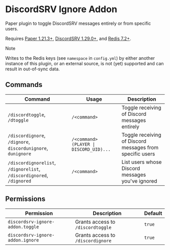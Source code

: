# DiscordSRV Ignore Addon
Paper plugin to toggle DiscordSRV messages entirely or from specific users.

Requires [Paper 1.21.3+](https://papermc.io/software/paper), [DiscordSRV 1.29.0+](https://github.com/DiscordSRV/DiscordSRV/), and [Redis 7.2+](https://redis.io/).

> [!NOTE]
> Writes to the Redis keys (see `namespace` in `config.yml`) by either another instance of
> this plugin, or an external source, is not (yet) supported and can result in out-of-sync data.

## Commands
| Command                                                              | Usage                                   | Description                                              |
|----------------------------------------------------------------------|-----------------------------------------|----------------------------------------------------------|
| `/discordtoggle`, `/dtoggle`                                         | `/<command>`                            | Toggle receiving of Discord messages entirely            |
| `/discordignore`, `/dignore`, `discordunignore`, `dunignore`         | `/<command> (PLAYER \| DISCORD_UID)...` | Toggle receiving of Discord messages from specific users |
| `/discordignorelist`, `/dignorelist`, `/discordignored`, `/dignored` | `/<command>`                            | List users whose Discord messages you've ignored         |

## Permissions
| Permission                       | Description                       | Default |
|----------------------------------|-----------------------------------|---------|
| `discordsrv-ignore-addon.toggle` | Grants access to `/discordtoggle` | `true`  |
| `discordsrv-ignore-addon.ignore` | Grants access to `/discordignore` | `true`  |
